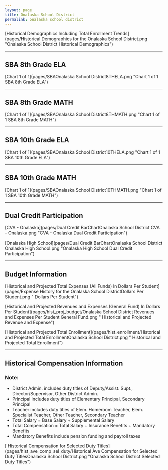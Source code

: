 ```yaml
---
layout: page
title: Onalaska School District
permalink: onalaska school district
---
```



[Historical Demographics Including Total Enrollment Trends](pages/Historical Demographics for the Onalaska School District.png "Onalaska School District Historical Demographics")

___

## SBA 8th Grade ELA

[Chart 1 of 1](pages/SBAOnalaska School District8THELA.png "Chart 1 of 1 SBA 8th Grade ELA")


___

## SBA 8th Grade MATH

[Chart 1 of 1](pages/SBAOnalaska School District8THMATH.png "Chart 1 of 1 SBA 8th Grade MATH")


___

## SBA 10th Grade ELA

[Chart 1 of 1](pages/SBAOnalaska School District10THELA.png "Chart 1 of 1 SBA 10th Grade ELA")


___

## SBA 10th Grade MATH

[Chart 1 of 1](pages/SBAOnalaska School District10THMATH.png "Chart 1 of 1 SBA 10th Grade MATH")


___

## Dual Credit Participation

[CVA - Onalaska](pages/Dual Credit BarChartOnalaska School District CVA - Onalaska.png "CVA - Onalaska Dual Credit Participation")

[Onalaska High School](pages/Dual Credit BarChartOnalaska School District Onalaska High School.png "Onalaska High School Dual Credit Participation")


___

## Budget Information

[Historical and Projected Total Expenses (All Funds) In Dollars Per Student](pages/Expense History for the Onalaska School DistrictDollars Per Student.png " Dollars Per Student")

[Historical and Projected Revenues and Expenses (General Fund) In Dollars Per Student](pages/hist_proj_budget/Onalaska School District Revenues and Expenses Per Student General Fund.png " Historical and Projected Revenue and Expense")

[Historical and Projected Total Enrollment](pages/hist_enrollment/Historical and Projected Total EnrollmentOnalaska School District.png " Historical and Projected Total Enrollment")


___

## Historical Compensation Information
### Note:
- District Admin. includes duty titles of Deputy/Assist. Supt., Director/Supervisor, Other District Admin.
- Principal includes duty titles of Elementary Principal, Secondary Principal
- Teacher includes duty titles of Elem. Homeroom Teacher, Elem. Specialist Teacher, Other Teacher, Secondary Teacher
- Total Salary = Base Salary + Supplemental Salary
- Total Compensation = Total Salary + Insurance Benefits + Mandatory Benefits
- Mandatory Benefits include pension funding and payroll taxes

[ Historical Compensation for Selected Duty Titles](pages/hist_ave_comp_sel_duty/Historical Ave Compensation for Selected Duty TitlesOnalaska School District.png "Onalaska School District Selected Duty Titles")


